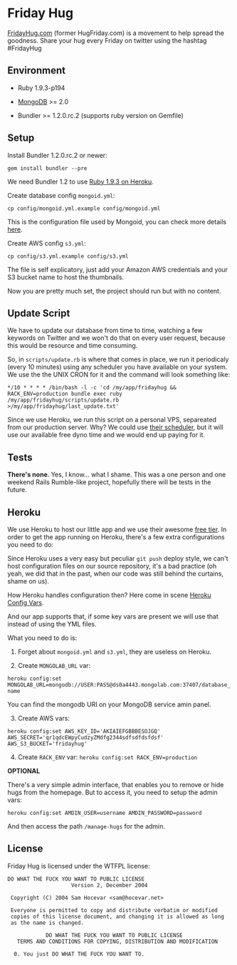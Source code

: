 # Friday Hug

[FridayHug.com](http://fridayhug.com) (former HugFriday.com) is a movement to help spread the goodness. 
Share your hug every Friday on twitter using the hashtag #FridayHug

## Environment

* Ruby 1.9.3-p194

* [MongoDB](http://www.mongodb.org/downloads) >= 2.0

* Bundler >= 1.2.0.rc.2 (supports ruby version on Gemfile)
 
## Setup

Install Bundler 1.2.0.rc.2 or newer:

`gem install bundler --pre`

We need Bundler 1.2 to use [Ruby 1.9.3 on Heroku](https://devcenter.heroku.com/articles/ruby-versions).

Create database config `mongoid.yml`:

`cp config/mongoid.yml.example config/mongoid.yml`

This is the configuration file used by Mongoid, you can check more details [here](http://mongoid.org/en/mongoid/docs/installation.html).

Create AWS config `s3.yml`:

`cp config/s3.yml.example config/s3.yml`

The file is self explicatory, just add your Amazon AWS credentials and your S3 bucket name to host the thumbnails.

Now you are pretty much set, the project should run but with no content.

## Update Script

We have to update our database from time to time, watching a few keywords on Twitter and we won't do that on every user request,
because this would be resource and time consuming.

So, in `scripts/update.rb` is where that comes in place, we run it periodicaly (every 10 minutes) using any scheduler you have 
available on your system. We use the the UNIX CRON for it and the command will look something like:

`*/10 * * * * /bin/bash -l -c 'cd /my/app/fridayhug && RACK_ENV=production bundle exec ruby /my/app/fridayhug/scripts/update.rb >/my/app/fridayhug/last_update.txt'`

Since we use Heroku, we run this script on a personal VPS, separeated from our production server. Why? We could 
use [their scheduler](https://devcenter.heroku.com/articles/scheduler), but it will use our available free dyno time and
we would end up paying for it.

## Tests

**There's none**. Yes, I know... what I shame. This was a one person and one weekend Rails Rumble-like project, hopefully there will be tests in the future.

## Heroku

We use Heroku to host our little app and we use their awesome [free tier](http://www.heroku.com/pricing#1-0).
In order to get the app running on Heroku, there's a few extra configurations you need to do:

Since Heroku uses a very easy but peculiar `git push` deploy style, we can't host configuration files on our source repository,
it's a bad practice (oh yeah, we did that in the past, when our code was still behind the curtains, shame on us).

How Heroku handles configuration then? Here come in scene [Heroku Config Vars](https://devcenter.heroku.com/articles/config-vars).

And our app supports that, if some key vars are present we will use that instead of using the YML files.

What you need to do is:

1. Forget about `mongoid.yml` and `s3.yml`, they are useless on Heroku.

2. Create `MONGOLAB_URL` var:

  `heroku config:set MONGOLAB_URL=mongodb://USER:PASS@ds0a4443.mongolab.com:37407/database_name`

  You can find the mongodb URI on your MongoDB service amin panel.

3. Create AWS vars:

  `heroku config:set AWS_KEY_ID='AKIAIEFGBBBESOJGQ' AWS_SECRET='qr1qdcEWpyCudzyZMdfg2344sdfsdfdsfdsf' AWS_S3_BUCKET='fridayhug'`

4. Create `RACK_ENV` var:
  `heroku config:set RACK_ENV=production`

**OPTIONAL**

There's a very simple admin interface, that enables you to remove or hide hugs from the homepage. But to access it, you need
to setup the admin vars:

`heroku config:set AMDIN_USER=username AMDIN_PASSWORD=password`

And then access the path `/manage-hugs` for the admin.

## License

Friday Hug is licensed under the WTFPL license:

```
DO WHAT THE FUCK YOU WANT TO PUBLIC LICENSE 
                    Version 2, December 2004 

 Copyright (C) 2004 Sam Hocevar <sam@hocevar.net> 

 Everyone is permitted to copy and distribute verbatim or modified 
 copies of this license document, and changing it is allowed as long 
 as the name is changed. 

            DO WHAT THE FUCK YOU WANT TO PUBLIC LICENSE 
   TERMS AND CONDITIONS FOR COPYING, DISTRIBUTION AND MODIFICATION 

  0. You just DO WHAT THE FUCK YOU WANT TO.
```
